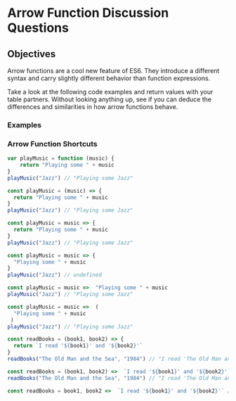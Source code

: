 # Arrow Function Discussion Questions 

## Objectives 

Arrow functions are a cool new feature of ES6. They introduce a different syntax and carry slightly different behavior than function expressions.  

Take a look at the following code examples and return values with your table partners. Without looking anything up, see if you can deduce the differences and similarities in how arrow functions behave. 

### Examples 

### Arrow Function Shortcuts 

```javascript 
var playMusic = function (music) {
	return "Playing some " + music
}
playMusic("Jazz") // "Playing some Jazz"
```

```javascript
const playMusic = (music) => {
  return "Playing some " + music
}
playMusic("Jazz") // "Playing some Jazz"

```

```javascript
const playMusic = music => {
  return "Playing some " + music
}
playMusic("Jazz") // "Playing some Jazz"

```

```javascript
const playMusic = music => {
  "Playing some " + music
}
playMusic("Jazz") // undefined
```

```javascript
const playMusic = music =>  "Playing some " + music
playMusic("Jazz") // "Playing some Jazz"
```

```javascript
const playMusic = music =>  (
  "Playing some " + music
 )
playMusic("Jazz") // "Playing some Jazz"
```

```javascript
const readBooks = (book1, book2) => {
  return `I read '${book1}' and '${book2}'`
}
readBooks("The Old Man and the Sea", "1984") // "I read 'The Old Man and the Sea' and '1984'"
```

```javascript
const readBooks = (book1, book2) =>  `I read '${book1}' and '${book2}'`
readBooks("The Old Man and the Sea", "1984") // "I read 'The Old Man and the Sea' and '1984'"
```

```javascript
const readBooks = book1, book2 =>  `I read '${book1}' and '${book2}'` // Syntax Error 
```